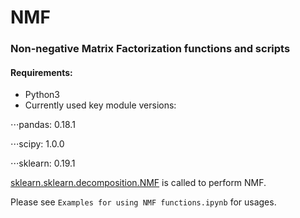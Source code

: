 # NMF

### Non-negative Matrix Factorization functions and scripts

#### Requirements:
* Python3
* Currently used key module versions:

⋅⋅⋅pandas: 0.18.1

⋅⋅⋅scipy: 1.0.0

⋅⋅⋅sklearn: 0.19.1

[sklearn.sklearn.decomposition.NMF](http://scikit-learn.org/stable/modules/generated/sklearn.decomposition.NMF.html) is called to perform NMF.

Please see `Examples for using NMF functions.ipynb` for usages.